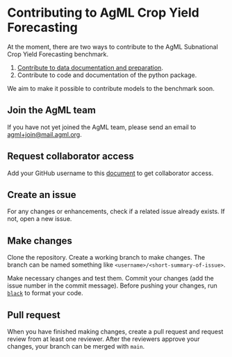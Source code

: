 # Contributing to AgML Crop Yield Forecasting

At the moment, there are two ways to contribute to the AgML Subnational Crop Yield Forecasting benchmark.
1. [Contribute to data documentation and preparation](data_preparation/CONTRIBUTING.md).
2. Contribute to code and documentation of the python package.

We aim to make it possible to contribute models to the benchmark soon.

## Join the AgML team
If you have not yet joined the AgML team, please send an email to agml+join@mail.agml.org.

## Request collaborator access
Add your GitHub username to this [document](https://docs.google.com/document/d/1Hhk2BEHmvHxg8ghc4pVRcGNvvIoX8XKN3Mj5hsSmC4A/edit?usp=sharing) to get collaborator access.

## Create an issue
For any changes or enhancements, check if a related issue already exists. If not, open a new issue.

## Make changes
Clone the repository. Create a working branch to make changes. The branch can be named something like
`<username>/<short-summary-of-issue>`.

Make necessary changes and test them. Commit your changes (add the issue number in the commit message). Before pushing your changes, run [`black`](https://github.com/psf/black) to format your code.

## Pull request
When you have finished making changes, create a pull request and request review from at least one reviewer. After the reviewers approve your changes, your branch can be merged with `main`.